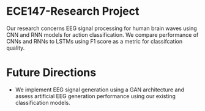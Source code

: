 # ECE147-Research Project

Our research concerns EEG signal processing for human brain waves using CNN and RNN models for action classification. 
We compare performance of CNNs and RNNs to LSTMs using F1 score as a metric for classifcation quality.

# Future Directions

* We implement EEG signal generation using a GAN architecture and assess artificial EEG generation performance using our existing classification models. 
